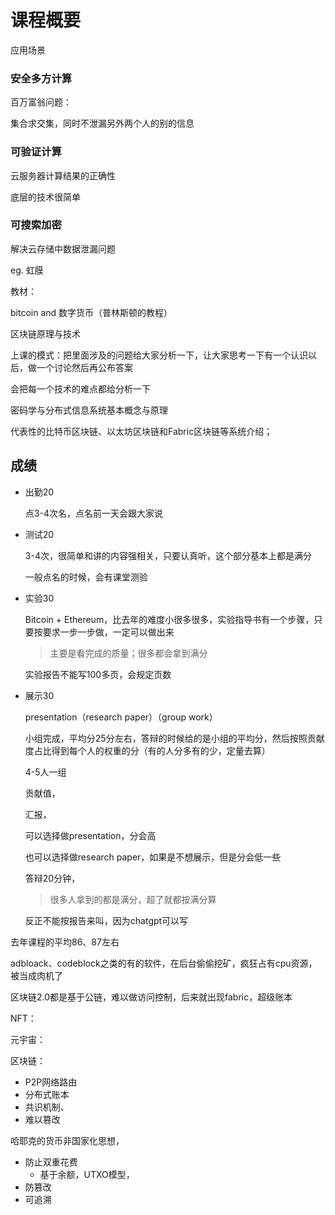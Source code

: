 # 课程概要



应用场景

### 安全多方计算

百万富翁问题：

集合求交集，同时不泄漏另外两个人的别的信息



### 可验证计算

云服务器计算结果的正确性

底层的技术很简单



### 可搜索加密

解决云存储中数据泄漏问题

eg. 虹膜



教材：

bitcoin and 数字货币（普林斯顿的教程）

区块链原理与技术



上课的模式：把里面涉及的问题给大家分析一下，让大家思考一下有一个认识以后，做一个讨论然后再公布答案

会把每一个技术的难点都给分析一下



密码学与分布式信息系统基本概念与原理

代表性的比特币区块链、以太坊区块链和Fabric区块链等系统介绍；



## 成绩

- 出勤20

  点3-4次名，点名前一天会跟大家说

- 测试20

  3-4次，很简单和讲的内容强相关，只要认真听，这个部分基本上都是满分

  一般点名的时候，会有课堂测验

- 实验30

  Bitcoin + Ethereum，比去年的难度小很多很多，实验指导书有一个步骤，只要按要求一步一步做，一定可以做出来

  > 主要是看完成的质量；很多都会拿到满分

  实验报告不能写100多页，会规定页数

- 展示30

  presentation（research paper）（group work）

  小组完成，平均分25分左右，答辩的时候给的是小组的平均分，然后按照贡献度占比得到每个人的权重的分（有的人分多有的少，定量去算）

  4-5人一组

  贡献值，

  汇报，

  可以选择做presentation，分会高

  也可以选择做research paper，如果是不想展示，但是分会低一些

  答辩20分钟，

  > 很多人拿到的都是满分，超了就都按满分算

  反正不能按报告来叫，因为chatgpt可以写



去年课程的平均86、87左右

adbloack、codeblock之类的有的软件，在后台偷偷挖矿，疯狂占有cpu资源，被当成肉机了

区块链2.0都是基于公链，难以做访问控制，后来就出现fabric，超级账本



NFT：

元宇宙：



区块链：

- P2P网络路由
- 分布式账本
- 共识机制、
- 难以篡改

哈耶克的货币非国家化思想，





- 防止双重花费
  - 基于余额，UTXO模型，
- 防篡改
- 可追溯


